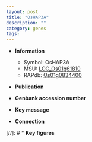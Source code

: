 ```yaml
---
layout: post
title: "OsHAP3A"
description: ""
category: genes
tags: 
---
```


* **Information**  
    + Symbol: OsHAP3A  
    + MSU: [LOC_Os01g61810](http://rice.uga.edu/cgi-bin/ORF_infopage.cgi?orf=LOC_Os01g61810)  
    + RAPdb: [Os01g0834400](http://rapdb.dna.affrc.go.jp/viewer/gbrowse_details/irgsp1?name=Os01g0834400)  

* **Publication**  

* **Genbank accession number**  

* **Key message**  

* **Connection**  

[//]: # * **Key figures**  


